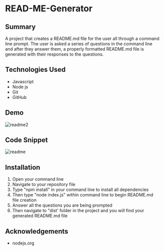 # READ-ME-Generator

## Summary 

A project that creates a README.md file for the user all through a command line prompt. The user is asked a series of questions in the command line and after they answer them, a properly formatted README.md file is generated with their responses to the questions.

## Technologies Used

* Javascript
* Node js
* Git 
* GitHub

## Demo 

![readme2](https://user-images.githubusercontent.com/89226867/137440754-dc5af19d-ede3-42f9-a7a3-48b97561e80e.gif)



## Code Snippet 

![readme](https://user-images.githubusercontent.com/89226867/137439051-7b733563-10c1-41ab-bdae-146123f7e6a6.gif)


## Installation

1) Open your command line
2) Navigate to your repository file
3) Type "npm install" in your command line to install all dependencies
4) Then type "node index.js" within command line to begin README.md file creation
5) Answer all the questions you are being prompted 
6) Then navigate to "dist' folder in the project and you will find your generated README.md file

## Acknowledgements 
 
 * nodejs.org 

